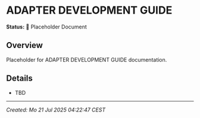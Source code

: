 # ADAPTER DEVELOPMENT GUIDE

**Status:** 🚧 Placeholder Document

## Overview
Placeholder for ADAPTER DEVELOPMENT GUIDE documentation.

## Details
- TBD

---
*Created: Mo 21 Jul 2025 04:22:47 CEST*
